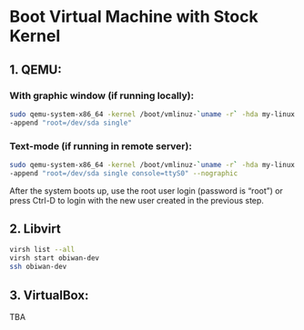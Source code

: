 # Boot Virtual Machine with Stock Kernel

## 1. QEMU: 
 
### With graphic window (if running locally):
 
```bash
sudo qemu-system-x86_64 -kernel /boot/vmlinuz-`uname -r` -hda my-linux.img \
-append "root=/dev/sda single" 
```
 
### Text-mode (if running in remote server):
 
```bash
sudo qemu-system-x86_64 -kernel /boot/vmlinuz-`uname -r` -hda my-linux.img \
-append "root=/dev/sda single console=ttyS0" --nographic
```
 
After the system boots up, use the root user login (password is “root”) or press Ctrl-D to login with the new user created in the previous step.

## 2. Libvirt

```bash
virsh list --all
virsh start obiwan-dev
ssh obiwan-dev
```

## 3. VirtualBox:
TBA
